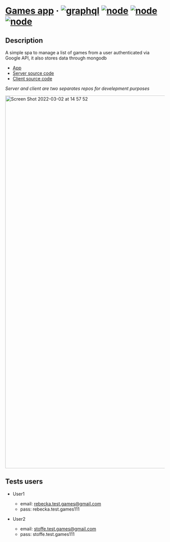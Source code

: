 # [Games app](https://games-boilerplate.herokuapp.com/) &middot; [![graphql](https://badgen.net/badge/icon/graphql?icon=graphql&label)]() [![node](https://camo.githubusercontent.com/0fcce0445fe6727b601eb31990ccdc77fd11d9b619d99258ae52aeeca6a16330/68747470733a2f2f696d672e736869656c64732e696f2f62616467652f4e6f64652e6a732d25334525334431322d626c75653f6c6f676f3d6e6f64652e6a73266c6f676f436f6c6f723d7768697465)]() [![node](https://badgen.net/badge/license/MIT/yellow)]() [![node](https://badgen.net/npm/types/react)]()

## Description

A simple spa to manage a list of games from a user authenticated via Google API, it also stores data through mongodb

- [App](https://games-boilerplate.herokuapp.com/)
- [Server source code](https://github.com/carobamarillo/games-server)
- [Client source code](https://github.com/carobamarillo/games-client)

*Server and client are two separates repos for develepment purposes*

<img width="1174" alt="Screen Shot 2022-03-02 at 14 57 52" src="https://user-images.githubusercontent.com/43792256/156420513-857a6f19-1211-48c8-ba70-a7c08ee00fa2.png">


## Tests users

- User1
  - email: rebecka.test.games@gmail.com
  - pass: rebecka.test.games111

- User2
  - email: stoffe.test.games@gmail.com
  - pass: stoffe.test.games111
